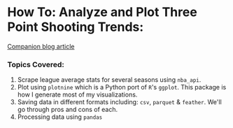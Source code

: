# How To: Analyze and Plot Three Point Shooting Trends:
[Companion blog article](https://blog.sradjoker.cc/posts/nba-3pt-winning/)
### Topics Covered:
1. Scrape league average stats for several seasons using `nba_api`.
2. Plot using `plotnine` which is a Python port of `R`'s `ggplot`. This package is how I generate most of my visualizations.
3. Saving data in different formats including: `csv`, `parquet` & `feather`. We'll go through pros and cons of each.
4. Processing data using `pandas`